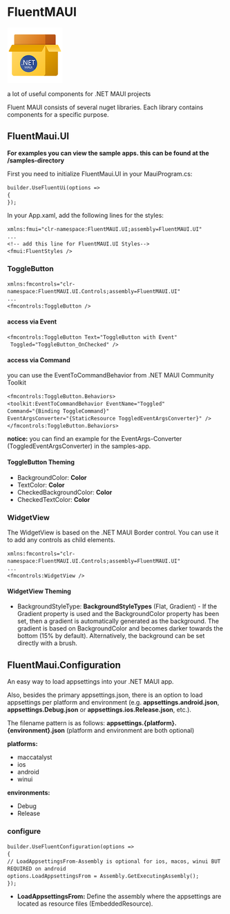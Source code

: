 # FluentMAUI

![FluentMAUI](https://raw.githubusercontent.com/lk-code/fluent-maui/main/resources/project-logo-128px.png)

a lot of useful components for .NET MAUI projects

Fluent MAUI consists of several nuget libraries. Each library contains components for a specific purpose.

## FluentMaui.UI

**For examples you can view the sample apps. this can be found at the /samples-directory**

First you need to initialize FluentMaui.UI in your MauiProgram.cs:

`builder.UseFluentUi(options =>`  
`{`   
`});`

In your App.xaml, add the following lines for the styles:

`xmlns:fmui="clr-namespace:FluentMAUI.UI;assembly=FluentMAUI.UI"`  
`...`   
`<!-- add this line for FluentMAUI.UI Styles-->`   
`<fmui:FluentStyles />`

### ToggleButton

`xmlns:fmcontrols="clr-namespace:FluentMAUI.UI.Controls;assembly=FluentMAUI.UI"`  
`...`   
`<fmcontrols:ToggleButton />`

#### access via Event

`<fmcontrols:ToggleButton Text="ToggleButton with Event"`   
` Toggled="ToggleButton_OnChecked" />`

#### access via Command

you can use the EventToCommandBehavior from .NET MAUI Community Toolkit

`<fmcontrols:ToggleButton.Behaviors>`   
`<toolkit:EventToCommandBehavior EventName="Toggled"`   
`Command="{Binding ToggleCommand}"`   
`EventArgsConverter="{StaticResource ToggledEventArgsConverter}" />`   
`</fmcontrols:ToggleButton.Behaviors>`

**notice:** you can find an example for the EventArgs-Converter (ToggledEventArgsConverter) in the samples-app.

#### ToggleButton Theming

* BackgroundColor: **Color**
* TextColor: **Color**
* CheckedBackgroundColor: **Color**
* CheckedTextColor: **Color**

### WidgetView

The WidgetView is based on the .NET MAUI Border control. You can use it to add any controls as child elements.

`xmlns:fmcontrols="clr-namespace:FluentMAUI.UI.Controls;assembly=FluentMAUI.UI"`  
`...`   
`<fmcontrols:WidgetView />`

#### WidgetView Theming

* BackgroundStyleType: **BackgroundStyleTypes** (Flat, Gradient) - If the Gradient property is used and the BackgroundColor property has been set, then a gradient is automatically generated as the background. The gradient is based on BackgroundColor and becomes darker towards the bottom (15% by default). Alternatively, the background can be set directly with a brush.

## FluentMaui.Configuration
An easy way to load appsettings into your .NET MAUI app.

Also, besides the primary appsettings.json, there is an option to load appsettings per platform and environment (e.g. **appsettings.android.json**, **appsettings.Debug.json** or **appsettings.ios.Release.json**, etc.).

The filename pattern is as follows: **appsettings.{platform}.{environment}.json** (platform and environment are both optional)

**platforms:**
* maccatalyst
* ios
* android
* winui

**environments:**
* Debug
* Release

### configure
`builder.UseFluentConfiguration(options =>`  
`{`  
`// LoadAppsettingsFrom-Assembly is optional for ios, macos, winui BUT REQUIRED on android`  
`options.LoadAppsettingsFrom = Assembly.GetExecutingAssembly();`  
`});`

* **LoadAppsettingsFrom:** Define the assembly where the appsettings are located as resource files (EmbeddedResource).